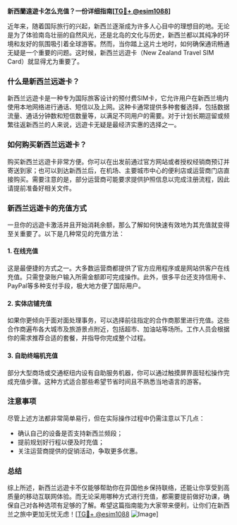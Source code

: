 **新西蘭遠遊卡怎么充值？一份详细指南[[TG💪+ @esim1088](https://t.me/s/esim1088)]**

近年来，随着国际旅行的兴起，新西兰逐渐成为许多人心目中的理想目的地。无论是为了体验南岛壮丽的自然风光，还是北岛的文化与历史，新西兰都以其纯净的环境和友好的氛围吸引着全球游客。然而，当你踏上这片土地时，如何确保通讯畅通无疑是一个重要的问题。这时候，新西兰远遊卡（New Zealand Travel SIM Card）就显得尤为重要了。

### 什么是新西兰远遊卡？

新西兰远遊卡是一种专为国际旅客设计的预付费SIM卡，它允许用户在新西兰境内使用本地网络进行通话、短信以及上网。这种卡通常提供多种套餐选择，包括数据流量、通话分钟数和短信数量等，以满足不同用户的需要。对于计划长期逗留或频繁往返新西兰的人来说，远遊卡无疑是最经济实惠的选择之一。

### 如何购买新西兰远遊卡？

购买新西兰远遊卡非常方便。你可以在出发前通过官方网站或者授权经销商预订并寄送到家；也可以到达新西兰后，在机场、主要城市中心的便利店或运营商门店直接购买。需要注意的是，部分运营商可能要求提供护照信息以完成注册流程，因此请提前准备好相关文件。

### 新西兰远遊卡的充值方式

一旦你的远遊卡激活并且开始消耗余额，那么了解如何快速有效地为其充值就变得至关重要了。以下是几种常见的充值方法：

#### 1. 在线充值
这是最便捷的方式之一。大多数运营商都提供了官方应用程序或是网站供客户在线充值。只需登录账户输入所需金额即可完成操作。此外，很多平台还支持信用卡、PayPal等多种支付手段，极大地方便了国际用户。

#### 2. 实体店铺充值
如果你更倾向于面对面处理事务，可以选择前往指定的合作商那里进行充值。这些合作商遍布各大城市及旅游景点附近，包括超市、加油站等场所。工作人员会根据你的需求推荐合适的套餐，并指导你完成整个过程。

#### 3. 自助终端机充值
部分大型商场或交通枢纽内设有自助服务机器，你可以通过触摸屏界面轻松操作完成充值步骤。这种方式适合那些希望节省时间且不熟悉当地语言的游客。

### 注意事项

尽管上述方法都非常简单易行，但在实际操作过程中仍需注意以下几点：
- 确认自己的设备是否支持新西兰频段；
- 提前规划好行程以便及时充值；
- 关注运营商提供的促销活动，争取更多优惠。

### 总结

综上所述，新西兰远遊卡不仅能够帮助你在异国他乡保持联络，还能让你享受到高质量的移动互联网体验。而无论采用哪种方式进行充值，都需要提前做好功课，确保自己对各种选项有足够的了解。希望这篇指南能为大家带来便利，让你们在新西兰之旅中更加无忧无虑！[[TG💪+ @esim1088](https://t.me/s/esim1088) ![Image](https://i.postimg.cc/4NQfJmqS/Snipaste-2025-05-13-00-14-12.png)]
